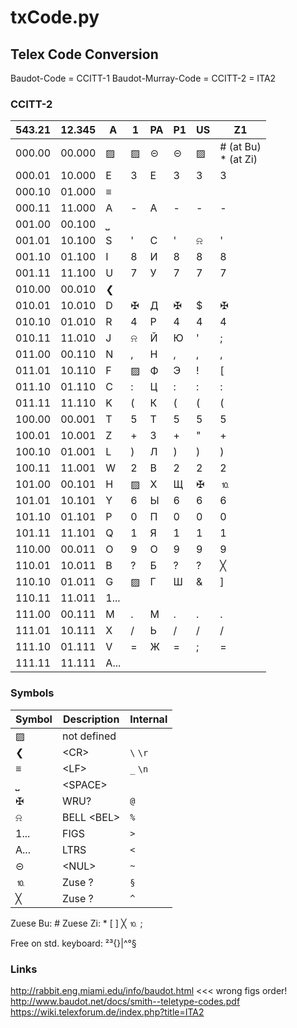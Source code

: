 # txCode.py

## Telex Code Conversion

Baudot-Code = CCITT-1
Baudot-Murray-Code = CCITT-2 = ITA2

### CCITT-2

| 543.21 | 12.345 | A | 1 | PA| P1| US| Z1|
|-|-|-|-|-|-|-|-|
| 000.00 | 00.000 | ▨ | ▨ | ⊝ | ⊝ | ▨ | # (at Bu)<br>* (at Zi) |
| 000.01 | 10.000 | E | 3 | Е | 3 | 3 | 3 |
| 000.10 | 01.000 |           ≡           |
| 000.11 | 11.000 | A | - | А | - | - | - |
| 001.00 | 00.100 |           ⎵           |
| 001.01 | 10.100 | S | ' | С | ' | ⍾ | ' |
| 001.10 | 01.100 | I | 8 | И | 8 | 8 | 8 |
| 001.11 | 11.100 | U | 7 | У | 7 | 7 | 7 |
| 010.00 | 00.010 |           ❮            |
| 010.01 | 10.010 | D | ✠ | Д | ✠ | $ | ✠ |
| 010.10 | 01.010 | R | 4 | Р | 4 | 4 | 4 |
| 010.11 | 11.010 | J | ⍾ | Й | Ю | ' | ; |
| 011.00 | 00.110 | N | , | Н | , | , | , |
| 011.01 | 10.110 | F | ▨ | Ф | Э | ! | [ |
| 011.10 | 01.110 | C | : | Ц | : | : | : |
| 011.11 | 11.110 | K | ( | К | ( | ( | ( |
| 100.00 | 00.001 | T | 5 | Т | 5 | 5 | 5 |
| 100.01 | 10.001 | Z | + | З | + | " | + |
| 100.10 | 01.001 | L | ) | Л | ) | ) | ) |
| 100.11 | 11.001 | W | 2 | В | 2 | 2 | 2 |
| 101.00 | 00.101 | H | ▨ | Х | Щ | ✠ | ⒑ |
| 101.01 | 10.101 | Y | 6 | Ы | 6 | 6 | 6 |
| 101.10 | 01.101 | P | 0 | П | 0 | 0 | 0 |
| 101.11 | 11.101 | Q | 1 | Я | 1 | 1 | 1 |
| 110.00 | 00.011 | O | 9 | О | 9 | 9 | 9 |
| 110.01 | 10.011 | B | ? | Б | ? | ? | ╳ |
| 110.10 | 01.011 | G | ▨ | Г | Ш | & | ] |
| 110.11 | 11.011 |          1...         |
| 111.00 | 00.111 | M | . | М | . | . | . |
| 111.01 | 10.111 | X | / | Ь | / | / | / |
| 111.10 | 01.111 | V | = | Ж | = | ; | = |
| 111.11 | 11.111 |          A...

### Symbols

|Symbol|Description|Internal|
|-|-|-|
| ▨  |   not defined
| ❮ |    &lt;CR&gt; | `\`  `\r`
| ≡ |    &lt;LF&gt; | `_` `\n`
| ⎵ |    &lt;SPACE&gt;
| ✠ |    WRU? | `@`
| ⍾ |    BELL &lt;BEL&gt; | `%`
| 1...|   FIGS | `>`
| A...|   LTRS | `<`
| ⊝ |    &lt;NUL&gt; | `~`
| ⒑ |     Zuse ? | `§`
| ╳ |     Zuse ? | `^`

Zuese Bu: #
Zuese Zi: * [ ] ╳ ⒑ ;

Free on std. keyboard: ²³{}|^°§

### Links

http://rabbit.eng.miami.edu/info/baudot.html   <<< wrong figs order!
http://www.baudot.net/docs/smith--teletype-codes.pdf
https://wiki.telexforum.de/index.php?title=ITA2
